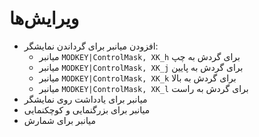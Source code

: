 # ویرایش‌ها


- افزودن میانبر برای گرداندن نمایشگر:
	- میانبر `MODKEY|ControlMask, XK_h` برای گردش به چپ
	- میانبر `MODKEY|ControlMask, XK_j` برای گردش به پایین
	- میانبر `MODKEY|ControlMask, XK_k` برای گردش به بالا
	- میانبر `MODKEY|ControlMask, XK_l` برای گردش به راست
- میانبر برای یادداشت روی نمایشگر
- میانبر برای بزرگنمایی و کوچکنمایی
- میانبر برای شمارش
